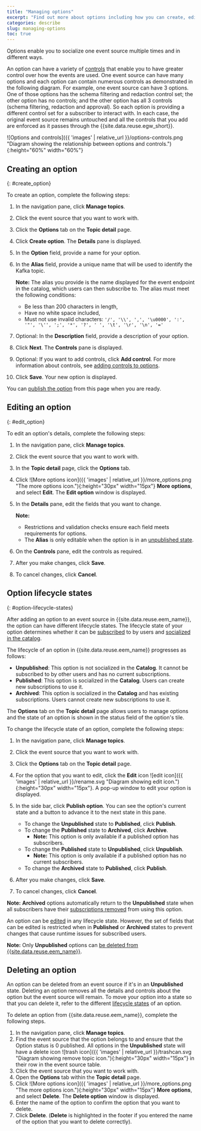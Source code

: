 ```yaml
---
title: "Managing options"
excerpt: "Find out more about options including how you can create, edit and delete options."
categories: describe
slug: managing-options
toc: true
---
```


Options enable you to socialize one event source multiple times and in different ways. 

An option can have a variety of [controls](../../describe/option-controls/) that enable you to have greater control over how the events are used. One event source can have many options and each option can contain numerous controls as demonstrated in the following diagram. For example, one event source can have 3 options. One of those options has the schema filtering and redaction control set; the other option has no controls; and the other option has all 3 controls (schema filtering, redaction and approval). So each option is providing a different control set for a subscriber to interact with. In each case, the original event source remains untouched and all the controls that you add are enforced as it passes through the {{site.data.reuse.egw_short}}. 

![Options and controls]({{ 'images' | relative_url }}/options-controls.png "Diagram showing the relationship between options and controls."){:height="60%" width="60%"}


## Creating an option
{: #create_option}

To create an option, complete the following steps: 

1. In the navigation pane, click **Manage topics**.
1. Click the event source that you want to work with. 
1. Click the **Options** tab on the **Topic detail** page. 
1. Click **Create option**. The **Details** pane is displayed.
1. In the **Option** field, provide a name for your option.
1. In the **Alias** field, provide a unique name that will be used to identify the Kafka topic.

   **Note:** The alias you provide is the name displayed for the event endpoint in the catalog, which users can then subscribe to. The alias must meet the following conditions:
      - Be less than 200 characters in length, 
      - Have no white space included,
      - Must not use invalid characters: `'/', '\\', ',', '\u0000', ':', '"', '\'', ';', '*', '?', ' ', '\t', '\r', '\n', '='`
1. Optional: In the **Description** field, provide a description of your option.
1. Click **Next**. The **Controls** pane is displayed.
1. Optional: If you want to add controls, click **Add control**. For more information about controls, see [adding controls to options](../option-controls).
1. Click **Save**. Your new option is displayed.  

You can [publish the option](../publishing-options) from this page when you are ready.


## Editing an option
{: #edit_option}

To edit an option's details, complete the following steps:

1. In the navigation pane, click **Manage topics**.
1. Click the event source that you want to work with. 
1. In the **Topic detail** page, click the **Options** tab.
1. Click ![More options icon]({{ 'images' | relative_url }}/more_options.png "The more options icon."){:height="30px" width="15px"} **More options**, and select **Edit**. The **Edit option** window is displayed. 
1. In the **Details** pane, edit the fields that you want to change. 

    **Note:** 
    - Restrictions and validation checks ensure each field meets requirements for options.
    - The **Alias** is only editable when the option is in an [unpublished state](#option-lifecycle-states).
1. On the **Controls** pane, edit the controls as required.
1. After you make changes, click **Save**.
1. To cancel changes, click **Cancel**.

## Option lifecycle states
{: #option-lifecycle-states}

After adding an option to an event source in {{site.data.reuse.eem_name}}, the option can have different lifecycle states. The lifecycle state of your option determines whether it can be [subscribed](../../subscribe/subscribing-to-event-endpoints) to by users and [socialized in the catalog](../../subscribe/discovering-event-endpoints).

The lifecycle of an option in {{site.data.reuse.eem_name}} progresses as follows:

- **Unpublished**: This option is not socialized in the **Catalog**. It cannot be subscribed to by other users and has no current subscriptions.
- **Published**: This option is socialized in the **Catalog**. Users can create new subscriptions to use it.
- **Archived**: This option is socialized in the **Catalog** and has existing subscriptions. Users cannot create new subscriptions to use it.

The **Options** tab on the **Topic detail** page allows users to manage options and the state of an option is shown in the status field of the option's tile. 

To change the lifecycle state of an option, complete the following steps:

1. In the navigation pane, click **Manage topics**.
1. Click the event source that you want to work with. 
1. Click the **Options** tab on the **Topic detail** page.
1. For the option that you want to edit, click the **Edit** icon ![edit icon]({{ 'images' | relative_url }}/rename.svg "Diagram showing edit icon."){:height="30px" width="15px"}. A pop-up window to edit your option is displayed.
1. In the side bar, click **Publish option**. You can see the option's current state and a button to advance it to the next state in this pane.

    - To change the **Unpublished** state to **Published**, click **Publish**.
    - To change the **Published** state to **Archived**, click **Archive**.
      - **Note:** This option is only available if a published option has subscribers.
    - To change the **Published** state to **Unpublished**, click **Unpublish**.
      - **Note:** This option is only available if a published option has no current subscribers.
    - To change the **Archived** state to **Published**, click **Publish**.
1. After you make changes, click **Save**.
1. To cancel changes, click **Cancel**.

**Note:** **Archived** options automatically return to the **Unpublished** state when all subscribers have their [subscriptions removed](../../subscribe/managing-subscriptions#removing-subscriptions) from using this option.

An option can be [edited](#edit_option) in any lifecycle state. However, the set of fields that can be edited is restricted when in **Published** or **Archived** states to prevent changes that cause runtime issues for subscribed users.

**Note:** Only **Unpublished** options can [be deleted from {{site.data.reuse.eem_name}}](#deleting-an-option).


## Deleting an option

An option can be deleted from an event source if it's in an **Unpublished** state. Deleting an option removes all the details and controls about the option but the event source will remain. To move your option into a state so that you can delete it, refer to the different [lifecycle states](#option-lifecycle-states) of an option.

To delete an option from {{site.data.reuse.eem_name}}, complete the following steps. 

1. In the navigation pane, click **Manage topics**.
1. Find the event source that the option belongs to and ensure that the Option status is 0 published. All options in the **Unpublished** state will have a delete icon ![trash icon]({{ 'images' | relative_url }}/trashcan.svg "Diagram showing remove topic icon."){:height="30px" width="15px"} in their row in the event source table.
1. Click the event source that you want to work with. 
1. Open the **Options** tab within the **Topic detail** page. 
1. Click ![More options icon]({{ 'images' | relative_url }}/more_options.png "The more options icon."){:height="30px" width="15px"} **More options**, and select **Delete**. The **Delete option** window is displayed. 
1. Enter the name of the option to confirm the option that you want to delete. 
1. Click **Delete**. (**Delete** is highlighted in the footer if you entered the name of the option that you want to delete correctly).